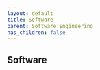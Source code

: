 ```yaml
---
layout: default
title: Software 
parent: Software Engineering
has_children: false
---
```


## Software


